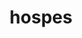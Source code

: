 ---
title: hospes
meaning: host or guest
ch: [sixteen, 7r]
pos: nounthird
genitive: hospitis
abbgender: m./f.
abbgender2: masc./fem.
gender: masculine/feminine
declension: third
derivative: hospitality
laudio: ../assets/audio/hospes-laudio.mp3
six: y
---